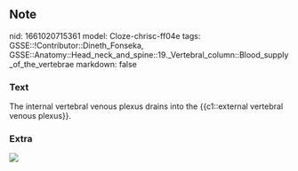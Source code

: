 ## Note
nid: 1661020715361
model: Cloze-chrisc-ff04e
tags: GSSE::!Contributor::Dineth_Fonseka, GSSE::Anatomy::Head_neck_and_spine::19._Vertebral_column::Blood_supply_of_the_vertebrae
markdown: false

### Text
<div>
  The internal vertebral venous plexus drains into the
  {{c1::external vertebral venous plexus}}.
</div>

### Extra
<img src="b2e998154cd109fa2fb29016c8c06c45.jpg">
